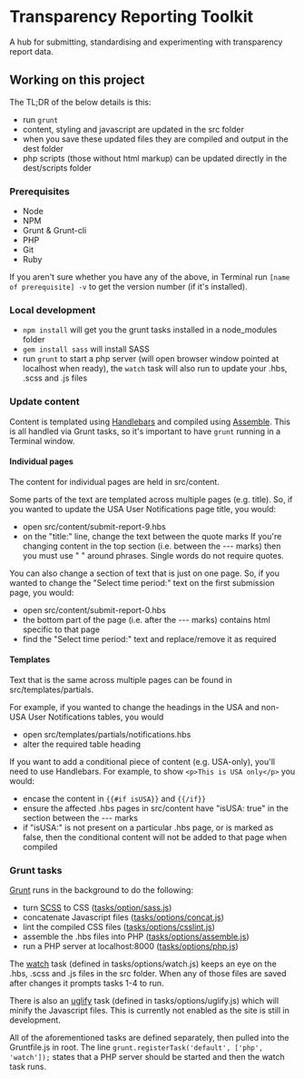 # Transparency Reporting Toolkit
A hub for submitting, standardising and experimenting with transparency report data.

## Working on this project
The TL;DR of the below details is this:
- run `grunt`
- content, styling and javascript are updated in the src folder
- when you save these updated files they are compiled and output in the dest folder
- php scripts (those without html markup) can be updated directly in the dest/scripts folder

### Prerequisites
- Node
- NPM
- Grunt & Grunt-cli
- PHP
- Git
- Ruby

If you aren't sure whether you have any of the above, in Terminal run `[name of prerequisite] -v` to get the version number (if it's installed).

### Local development
- `npm install` will get you the grunt tasks installed in a node_modules folder
- `gem install sass` will install SASS
- run `grunt` to start a php server (will open browser window pointed at localhost when ready), the `watch` task will also run to update your .hbs, .scss and .js files

### Update content
Content is templated using [Handlebars](http://handlebarsjs.com/) and compiled using [Assemble](http://assemble.io/). This is all handled via Grunt tasks, so it's important to have `grunt` running in a Terminal window.

#### Individual pages
The content for individual pages are held in src/content.

Some parts of the text are templated across multiple pages (e.g. title). So, if you wanted to update the USA User Notifications page title, you would:
- open src/content/submit-report-9.hbs
- on the "title:" line, change the text between the quote marks
If you're changing content in the top section (i.e. between the --- marks) then you must use " " around phrases. Single words do not require quotes.

You can also change a section of text that is just on one page. So, if you wanted to change the "Select time period:" text on the first submission page, you would:
- open src/content/submit-report-0.hbs
- the bottom part of the page (i.e. after the --- marks) contains html specific to that page
- find the "Select time period:" text and replace/remove it as required

#### Templates
Text that is the same across multiple pages can be found in src/templates/partials.

For example, if you wanted to change the headings in the USA and non-USA User Notifications tables, you would
- open src/templates/partials/notifications.hbs
- alter the required table heading

If you want to add a conditional piece of content (e.g. USA-only), you'll need to use Handlebars. For example, to show `<p>This is USA only</p>` you would:
- encase the content in `{{#if isUSA}}` and `{{/if}}`
- ensure the affected .hbs pages in src/content have "isUSA: true" in the section between the --- marks
- if "isUSA:" is not present on a particular .hbs page, or is marked as false, then the conditional content will not be added to that page when compiled

### Grunt tasks
[Grunt](http://gruntjs.com/) runs in the background to do the following:
- turn [SCSS](http://sass-lang.com/) to CSS ([tasks/option/sass.js](https://www.npmjs.com/package/grunt-contrib-sass))
- concatenate Javascript files ([tasks/options/concat.js](https://www.npmjs.com/package/grunt-contrib-concat))
- lint the compiled CSS files ([tasks/options/csslint.js](https://www.npmjs.com/package/grunt-contrib-csslint))
- assemble the .hbs files into PHP ([tasks/options/assemble.js](https://www.npmjs.com/package/grunt-assemble))
- run a PHP server at localhost:8000 ([tasks/options/php.js](https://www.npmjs.com/package/grunt-php))

The [watch](https://www.npmjs.com/package/grunt-contrib-watch) task (defined in tasks/options/watch.js) keeps an eye on the .hbs, .scss and .js files in the src folder. When any of those files are saved after changes it prompts tasks 1-4 to run.

There is also an [uglify](https://www.npmjs.com/package/grunt-contrib-uglify) task (defined in tasks/options/uglify.js) which will minify the Javascript files. This is currently not enabled as the site is still in development.

All of the aforementioned tasks are defined separately, then pulled into the Gruntfile.js in root. The line `grunt.registerTask('default', ['php', 'watch']);` states that a PHP server should be started and then the watch task runs.